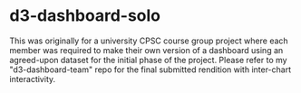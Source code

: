 # d3-dashboard-solo

This was originally for a university CPSC course group project where each member was required to make their own version of a dashboard using an agreed-upon dataset for the initial phase of the project. Please refer to my "d3-dashboard-team" repo for the final submitted rendition with inter-chart interactivity.
